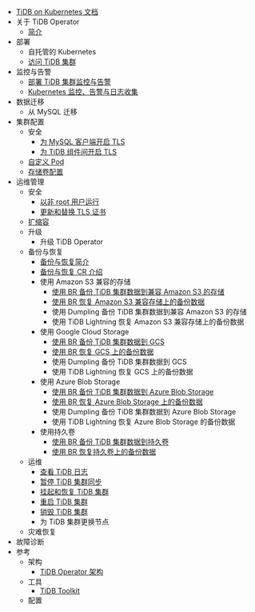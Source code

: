 <!-- markdownlint-disable MD007 -->
<!-- markdownlint-disable MD041 -->

- [TiDB on Kubernetes 文档](https://docs.pingcap.com/zh/tidb-in-kubernetes/dev)
- 关于 TiDB Operator
    - [简介](tidb-operator-overview.md)
- 部署
    - 自托管的 Kubernetes
    - [访问 TiDB 集群](access-tidb.md)
- 监控与告警
  - [部署 TiDB 集群监控与告警](monitor-a-tidb-cluster.md)
  - [Kubernetes 监控、告警与日志收集](kubernetes-observability.md)
- 数据迁移
    - 从 MySQL 迁移
- 集群配置
    - 安全
      - [为 MySQL 客户端开启 TLS](enable-tls-for-mysql-client.md)
      - [为 TiDB 组件间开启 TLS](enable-tls-between-components.md)
    - [自定义 Pod](overlay.md)
    - [存储卷配置](configure-volume.md)
- 运维管理
    - 安全
      - [以非 root 用户运行](containers-run-as-non-root-user.md)
      - [更新和替换 TLS 证书](renew-tls-certificate.md)
    - [扩缩容](scale-a-tidb-cluster.md)
    - 升级
        - 升级 TiDB Operator
    - 备份与恢复
      - [备份与恢复简介](backup-restore-overview.md)
      - [备份与恢复 CR 介绍](backup-restore-cr.md)
      - 使用 Amazon S3 兼容的存储
        - [使用 BR 备份 TiDB 集群数据到兼容 Amazon S3 的存储](backup-to-aws-s3-using-br.md)
        - [使用 BR 恢复 Amazon S3 兼容存储上的备份数据](restore-from-aws-s3-using-br.md)
        - 使用 Dumpling 备份 TiDB 集群数据到兼容 Amazon S3 的存储
        - 使用 TiDB Lightning 恢复 Amazon S3 兼容存储上的备份数据
      - 使用 Google Cloud Storage
        - [使用 BR 备份 TiDB 集群数据到 GCS](backup-to-gcs-using-br.md)
        - [使用 BR 恢复 GCS 上的备份数据](restore-from-gcs-using-br.md)
        - 使用 Dumpling 备份 TiDB 集群数据到 GCS
        - 使用 TiDB Lightning 恢复 GCS 上的备份数据
      - 使用 Azure Blob Storage
        - [使用 BR 备份 TiDB 集群数据到 Azure Blob Storage](backup-to-azblob-using-br.md)
        - [使用 BR 恢复 Azure Blob Storage 上的备份数据](restore-from-azblob-using-br.md)
        - 使用 Dumpling 备份 TiDB 集群数据到 Azure Blob Storage
        - 使用 TiDB Lightning 恢复 Azure Blob Storage 的备份数据
      - 使用持久卷
        - [使用 BR 备份 TiDB 集群数据到持久卷](backup-to-pv-using-br.md)
        - [使用 BR 恢复持久卷上的备份数据](restore-from-pv-using-br.md)
    - 运维
        - [查看 TiDB 日志](view-logs.md)
        - [暂停 TiDB 集群同步](pause-sync-of-tidb-cluster.md)
        - [挂起和恢复 TiDB 集群](suspend-tidb-cluster.md)
        - [重启 TiDB 集群](restart-a-tidb-cluster.md)
        - [销毁 TiDB 集群](destroy-a-tidb-cluster.md)
        - 为 TiDB 集群更换节点
    - 灾难恢复
- 故障诊断
- 参考
    - 架构
      - [TiDB Operator 架构](architecture.md)
    - 工具
      - [TiDB Toolkit](tidb-toolkit.md)
    - 配置
